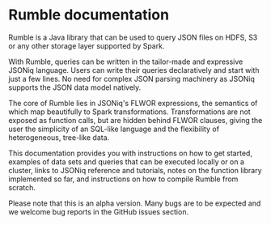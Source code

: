 # Rumble documentation

Rumble is a Java library that can be used to query JSON files on HDFS, S3 or any other storage layer supported by Spark.

With Rumble, queries can be written in the tailor-made and expressive JSONiq language. Users can write their queries declaratively and start with just a few lines. No need for complex JSON parsing machinery as JSONiq supports the JSON data model natively.

The core of Rumble lies in JSONiq's FLWOR expressions, the semantics of which map beautifully to Spark transformations. Transformations are not exposed as function calls, but are hidden behind FLWOR clauses, giving the user the simplicity of an SQL-like language and the flexibility of heterogeneous, tree-like data.

This documentation provides you with instructions on how to get started, examples of data sets and queries that can be executed locally or on a cluster, links to JSONiq reference and tutorials, notes on the function library implemented so far, and instructions on how to compile Rumble from scratch.

Please note that this is an alpha version. Many bugs are to be expected and we welcome bug reports in the GitHub issues section.

